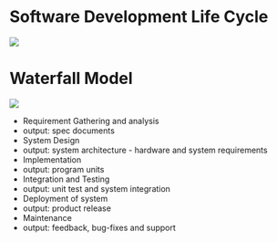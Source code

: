 # Software Development Life Cycle
![](https://quotesthatkeepmegoing.files.wordpress.com/2013/04/sdlc.png)

# Waterfall Model
![](https://www.tutorialspoint.com/sdlc/images/sdlc_waterfall_model.jpg)

- Requirement Gathering and analysis 
 - output: spec documents
- System Design 
 - output: system architecture - hardware and system requirements
- Implementation 
 - output: program units
- Integration and Testing 
 - output: unit test and system integration 
- Deployment of system 
 - output: product release
- Maintenance 
 - output: feedback, bug-fixes and support
  

